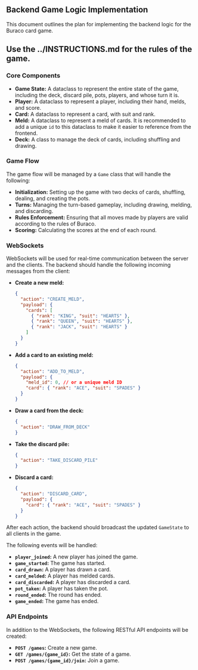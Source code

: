 ## Backend Game Logic Implementation

This document outlines the plan for implementing the backend logic for the Buraco card game.

## Use the ../INSTRUCTIONS.md for the rules of the game.

### Core Components

- **Game State:** A dataclass to represent the entire state of the game, including the deck, discard pile, pots, players, and whose turn it is.
- **Player:** A dataclass to represent a player, including their hand, melds, and score.
- **Card:** A dataclass to represent a card, with suit and rank.
- **Meld:** A dataclass to represent a meld of cards. It is recommended to add a unique `id` to this dataclass to make it easier to reference from the frontend.
- **Deck:** A class to manage the deck of cards, including shuffling and drawing.

### Game Flow

The game flow will be managed by a `Game` class that will handle the following:

- **Initialization:** Setting up the game with two decks of cards, shuffling, dealing, and creating the pots.
- **Turns:** Managing the turn-based gameplay, including drawing, melding, and discarding.
- **Rules Enforcement:** Ensuring that all moves made by players are valid according to the rules of Buraco.
- **Scoring:** Calculating the scores at the end of each round.

### WebSockets

WebSockets will be used for real-time communication between the server and the clients. The backend should handle the following incoming messages from the client:

- **Create a new meld:**
  ```json
  {
    "action": "CREATE_MELD",
    "payload": {
      "cards": [
        { "rank": "KING", "suit": "HEARTS" },
        { "rank": "QUEEN", "suit": "HEARTS" },
        { "rank": "JACK", "suit": "HEARTS" }
      ]
    }
  }
  ```

- **Add a card to an existing meld:**
  ```json
  {
    "action": "ADD_TO_MELD",
    "payload": {
      "meld_id": 0, // or a unique meld ID
      "card": { "rank": "ACE", "suit": "SPADES" }
    }
  }
  ```

- **Draw a card from the deck:**
  ```json
  {
    "action": "DRAW_FROM_DECK"
  }
  ```

- **Take the discard pile:**
  ```json
  {
    "action": "TAKE_DISCARD_PILE"
  }
  ```

- **Discard a card:**
  ```json
  {
    "action": "DISCARD_CARD",
    "payload": {
      "card": { "rank": "ACE", "suit": "SPADES" }
    }
  }
  ```

After each action, the backend should broadcast the updated `GameState` to all clients in the game.

The following events will be handled:

- **`player_joined`:** A new player has joined the game.
- **`game_started`:** The game has started.
- **`card_drawn`:** A player has drawn a card.
- **`card_melded`:** A player has melded cards.
- **`card_discarded`:** A player has discarded a card.
- **`pot_taken`:** A player has taken the pot.
- **`round_ended`:** The round has ended.
- **`game_ended`:** The game has ended.

### API Endpoints

In addition to the WebSockets, the following RESTful API endpoints will be created:

- **`POST /games`:** Create a new game.
- **`GET /games/{game_id}`:** Get the state of a game.
- **`POST /games/{game_id}/join`:** Join a game.
